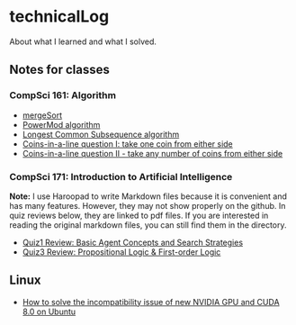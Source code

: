 # technicalLog
About what I learned and what I solved.
## Notes for classes

### CompSci 161: Algorithm
- [mergeSort](./algorithmCodes/mergeSort.py)
- [PowerMod algorithm](./algorithmCodes/powerMod.py)
- [Longest Common Subsequence algorithm](./algorithmCodes/longestCommanSubsequence.py)
- [Coins-in-a-line question I: take one coin from either side](./algorithmCodes/dynamicProgrammingGameStrategy.py)
- [Coins-in-a-line question II - take any number of coins from either side](./algorithmCodes/dynamicProgrammingGameStrategy2.py)


### CompSci 171: Introduction to Artificial Intelligence
**Note:** I use Haroopad to write Markdown files because it is convenient and has many features. However, they may not show properly on the github. In quiz reviews below, they are linked to pdf files. If you are interested in reading the original markdown files, you can still find them in the directory.
- [Quiz1 Review: Basic Agent Concepts and Search Strategies](./CS171/quiz1_review.pdf)
- [Quiz3 Review: Propositional Logic & First-order Logic](./CS171/quiz3/quiz3review.md.pdf)

## Linux
- [How to solve the incompatibility issue of new NVIDIA GPU and CUDA 8.0 on Ubuntu](./Nvidia_CUDA.md) 
